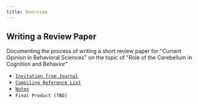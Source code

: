 ```yaml
---
title: Overview
---
```


## Writing a Review Paper
Documenting the process of writing a short review paper for "Current Opinion in Behavioral Sciences" on the topic of "Role of the Cerebellum in Cognition and Behavior"

- [`Invitation from Journal`](invitation.md)
- [`Compiling Reference List`](references.md)
- [`Notes`](notes.md)
- `Final Product (TBD)`